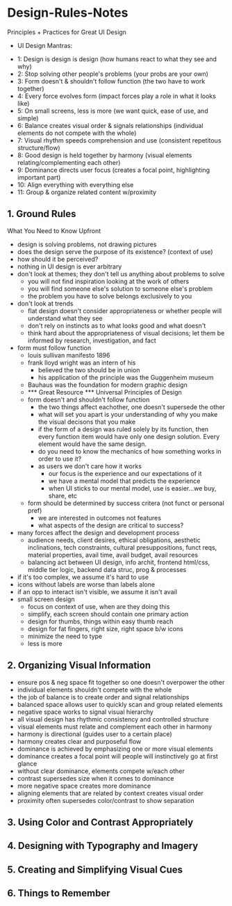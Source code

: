 # Design-Rules-Notes 
  Principles + Practices for Great UI Design
  * UI Design Mantras:
  - 1: Design is design is design (how humans react to what they see and why)
  - 2: Stop solving other people's problems (your probs are your own)
  - 3: Form doesn't & shouldn't follow function (the two have to work together)
  - 4: Every force evolves form (impact forces play a role in what it looks like)
  - 5: On small screens, less is more  (we want quick, ease of use, and simple)
  - 6: Balance creates visual order & signals relationships  (individual elements do not compete with the whole)
  - 7: Visual rhythm speeds comprehension and use (consistent repetitous structure/flow)
  - 8: Good design is held together by harmony (visual elements relating/complementing each other)
  - 9: Dominance directs user focus (creates a focal point, highlighting important part)
  - 10: Align everything with everything else
  - 11: Group & organize related content w/proximity

## 1. Ground Rules
  What You Need to Know Upfront
  - design is solving problems, not drawing pictures
  - does the design serve the purpose of its existence? (context of use)
  - how should it be perceived? 
  - nothing in UI design is ever arbitrary
  - don't look at themes; they don't tell us anything about problems to solve
    - you will not find inspiration looking at the work of others
    - you will find someone else's solution to someone else's problem
    - the problem you have to solve belongs exclusively to you
  - don't look at trends
    - flat design doesn't consider appropriateness or whether people will understand what they see
    - don't rely on instincts as to what looks good and what doesn't
    - think hard about the appropriateness of visual decisions; let them be informed by research, investigation, and fact
  - form must follow function
    - louis sullivan manifesto 1896
    - frank lloyd wright was an intern of his
      - believed the two should be in union
      - his application of the principle was the Guggenheim museum
    - Bauhaus was the foundation for modern graphic design
    - *** Great Resource *** Universal Principles of Design
    - form doesn't and shouldn't follow function
      - the two things affect eachother, one doesn't supersede the other
      - what will set you apart is your understanding of why you make the visual decisons that you make
      - if the form of a design was ruled solely by its function, then every function item would have only one design solution. Every element would have the same design.
      - do you need to know the mechanics of how something works in order to use it?
      - as users we don't care how it works
        - our focus is the experience and our expectations of it
        - we have a mental model that predicts the experience
        - when UI sticks to our mental model, use is easier...we buy, share, etc
    - form should be determined by success critera (not funct or personal pref)
      - we are interested in outcomes not features
      - what aspects of the design are critical to success?
  - many forces affect the design and development process
    - audience needs, client desires, ethical obligations, aesthetic inclinations, tech constraints, cultural presuppositions, funct reqs, material properties, avail time, avail budget, avail resources
    - balancing act between UI design, info archit, frontend html/css, middle tier logic, backend data struc, prog & processes
  - if it's too complex, we assume it's hard to use
  - icons without labels are worse than labels alone
  - if an opp to interact isn't visible, we assume it isn't avail
  - small screen design
    - focus on context of use, when are they doing this
    - simplify, each screen should contain one primary action
    - design for thumbs, things within easy thumb reach
    - design for fat fingers, right size, right space b/w icons
    - minimize the need to type
    - less is more

## 2. Organizing Visual Information
  - ensure pos & neg space fit together so one doesn't overpower the other
  - individual elements shouldn't compete with the whole
  - the job of balance is to create order and signal relationships
  - balanced space allows user to quickly scan and group related elements
  - negative space works to signal visual hierarchy
  - all visual design has rhythmic consistency and controlled structure
  - visual elements must relate and complement each other in harmony
  - harmony is directional (guides user to a certain place)
  - harmony creates clear and purposeful flow
  - dominance is achieved by emphasizing one or more visual elements
  - dominance creates a focal point will people will instinctively go at first glance
  - without clear dominance, elements compete w/each other 
  - contrast supersedes size when it comes to dominance
  - more negative space creates more dominance
  - aligning elements that are related by context creates visual order
  - proximity often supersedes color/contrast to show separation

## 3. Using Color and Contrast Appropriately

## 4. Designing with Typography and Imagery

## 5. Creating and Simplifying Visual Cues

## 6. Things to Remember
